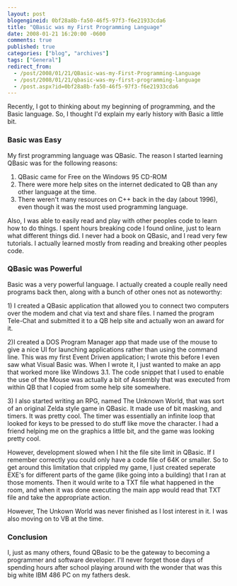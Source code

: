 ```yaml
---
layout: post
blogengineid: 0bf28a8b-fa50-46f5-97f3-f6e21933cda6
title: "QBasic was my First Programming Language"
date: 2008-01-21 16:20:00 -0600
comments: true
published: true
categories: ["blog", "archives"]
tags: ["General"]
redirect_from: 
  - /post/2008/01/21/QBasic-was-my-First-Programming-Language
  - /post/2008/01/21/qbasic-was-my-first-programming-language
  - /post.aspx?id=0bf28a8b-fa50-46f5-97f3-f6e21933cda6
---
```

<!-- more -->
<P>Recently, I got to thinking about my beginning of programming, and the Basic language. So, I thought I'd explain my early history with Basic a little bit.</P>
<H3>Basic was Easy</H3>
<P>My first programming language was QBasic. The reason I started learning QBasic was for the following reasons:</P>
<OL>
<LI>QBasic came for Free on the Windows 95 CD-ROM 
<LI>There were more help sites on the internet dedicated to QB than any other language at the time. 
<LI>There weren't many resources on C++ back in the day (about 1996), even though it was the most used programming language.</LI></OL>
<P>Also, I was able to easily read and play with other peoples code to learn how to do things. I spent hours breaking code I found online, just to learn what different things did. I never had a book on QBasic, and I read very few tutorials. I actually learned mostly from reading and breaking other peoples code.</P>
<H3>QBasic was Powerful</H3>
<P>Basic was a very powerful language. I actually created a couple really need programs back then, along with a bunch of other ones not as noteworthy:</P>
<P>1) I created a QBasic application that allowed you to connect two computers over the modem and chat via text and share files. I named the program Tele-Chat and submitted it to a QB help site and actually won an award for it.</P>
<P>2)I created a DOS Program Manager app that made use of the mouse to give a nice UI for launching applications rather than using the command line. This was my first Event Driven application; I wrote this before I even saw what Visual Basic was. When I wrote it, I just wanted to make an app that worked more like Windows 3.1. The code snippet that I&nbsp;used&nbsp;to enable the use of the&nbsp;Mouse was actually a bit of Assembly that was executed from within QB that I copied from some help site somewhere.</P>
<P>3) I also started writing an RPG, named The Unknown World,&nbsp;that was sort of an original Zelda style game in QBasic. It made use of bit masking, and timers. It was pretty cool. The timer was essentially an infinite loop that looked for keys to be pressed to do stuff like move the character. I had a friend helping me on the graphics a little bit, and the game was looking pretty cool.</P>
<P>However, development slowed when I hit the file site limit in QBasic. If I remember correctly you could only have a code file of 64K or smaller. So to get around this limitation that crippled my game, I just created seperate EXE's for different parts of the game (like going into a building) that I ran at those moments. Then it would write to a TXT file what happened in the room, and when it was done executing the main app would read that TXT file and take the appropriate action.</P>
<P>However, The Unkown World was never finished as I lost interest in it. I was also moving on to VB at the time.</P>
<H3>Conclusion</H3>
<P>I, just as many others, found QBasic to be the gateway to becoming a programmer and software developer. I'll never forget those days of spending hours after school playing around with the wonder that was this big white IBM 486 PC on my fathers desk.</P>
